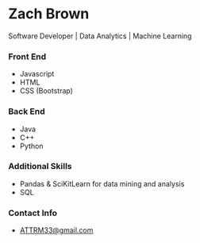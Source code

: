 # Zach Brown
Software Developer | Data Analytics | Machine Learning

### Front End
- Javascript
- HTML
- CSS (Bootstrap)

### Back End
- Java
- C++
- Python

### Additional Skills
- Pandas & SciKitLearn for data mining and analysis
- SQL

### Contact Info
- ATTRM33@gmail.com


<!---
ATTRM33/ATTRM33 is a ✨ special ✨ repository because its `README.md` (this file) appears on your GitHub profile.
You can click the Preview link to take a look at your changes.
--->
